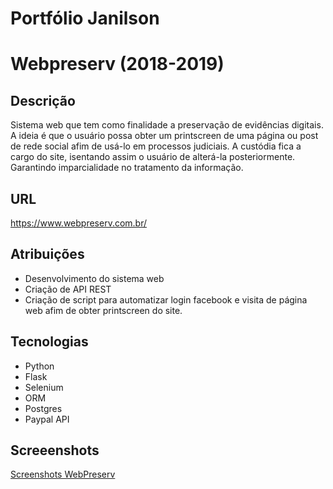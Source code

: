 # Portfólio Janilson 
# Webpreserv (2018-2019)
## Descrição
<p>Sistema web que tem como finalidade a preservação de evidências digitais. A ideia é que o usuário possa obter um printscreen de uma página ou post de rede social afim de usá-lo em processos judiciais. A custódia fica a cargo do site, isentando assim o usuário de alterá-la posteriormente. Garantindo imparcialidade no tratamento da informação.
</p>

## URL
https://www.webpreserv.com.br/
 
## Atribuições
- Desenvolvimento do sistema web
- Criação de API REST
- Criação de script para automatizar login facebook e visita de página web afim de obter printscreen do site.

## Tecnologias
- Python
- Flask
- Selenium
- ORM
- Postgres
- Paypal API

## Screeenshots
[Screenshots WebPreserv](webpreserv/webpreserv.md)
